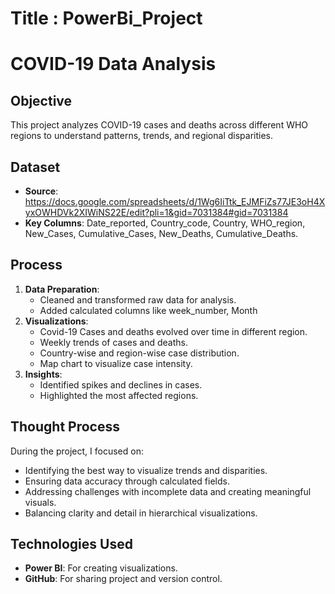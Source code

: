 # Title : PowerBi_Project
# COVID-19 Data Analysis 

## Objective
This project analyzes COVID-19 cases and deaths across different WHO regions to understand patterns, trends, and regional disparities.

## Dataset
- **Source**: https://docs.google.com/spreadsheets/d/1Wg6IiTtk_EJMFiZs77JE3oH4XyxOWHDVk2XIWiNS22E/edit?pli=1&gid=7031384#gid=7031384
- **Key Columns**: Date_reported, Country_code, Country, WHO_region, New_Cases, Cumulative_Cases, New_Deaths, Cumulative_Deaths.

## Process
1. **Data Preparation**:
   - Cleaned and transformed raw data for analysis.
   - Added calculated columns like week_number, Month
2. **Visualizations**:
   - Covid-19 Cases and deaths evolved over time in different region.
   - Weekly trends of cases and deaths.
   - Country-wise and region-wise case distribution.
   - Map chart to visualize case intensity.
4. **Insights**:
   - Identified spikes and declines in cases.
   - Highlighted the most affected regions.

## Thought Process
During the project, I focused on:
- Identifying the best way to visualize trends and disparities.
- Ensuring data accuracy through calculated fields.
- Addressing challenges with incomplete data and creating meaningful visuals.
- Balancing clarity and detail in hierarchical visualizations.

## Technologies Used
- **Power BI**: For creating visualizations.
- **GitHub**: For sharing project and version control.


